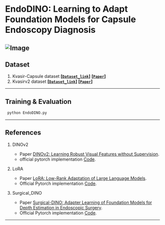 # EndoDINO: Learning to Adapt Foundation Models for Capsule Endoscopy Diagnosis
![Image](https://github.com/ZhangBoowen/EndoDINO/blob/main/architecture.png)
---
## Dataset

1. Kvasir-Capsule dataset **[[`Dataset_link`](https://datasets.simula.no/kvasir-capsule/)]** **[[`Paper`](https://www.nature.com/articles/s41597-021-00920-z)]**
2. Kvasirv2 dataset **[[`Dataset_link`](https://datasets.simula.no/kvasir/)]** **[[`Paper`](https://www.researchgate.net/publication/316215961_KVASIR_A_Multi-Class_Image_Dataset_for_Computer_Aided_Gastrointestinal_Disease_Detection)]**
---
## Training & Evaluation

```bash
 python EndoDINO.py
```
---
## References
1. DINOv2
    - Paper [DINOv2: Learning Robust Visual Features without Supervision](https://arxiv.org/abs/2304.07193).
    - official pytorch implementation [Code](https://github.com/facebookresearch/dinov2).

2. LoRA
    - Paper [LoRA: Low-Rank Adaptation of Large Language Models](https://arxiv.org/abs/2106.09685).
    - Official Pytorch implementation [Code](https://github.com/microsoft/LoRA).

3. Surgical_DINO
    - Paper [Surgical-DINO: Adapter Learning of Foundation Models for Depth Estimation in Endoscopic Surgery](https://arxiv.org/abs/2401.06013).
    - Official Pytorch implementation [Code](https://github.com/BeileiCui/SurgicalDINO).
---

